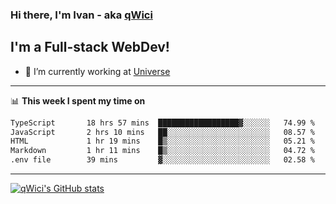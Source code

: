 ### Hi there, I'm Ivan - aka [qWici][website]

## I'm a Full-stack WebDev!
- 🔭 I’m currently working at [Universe][universe]

---

📊 **This week I spent my time on**
<!--START_SECTION:waka-->

```txt
TypeScript       18 hrs 57 mins  ██████████████████▓░░░░░░   74.99 %
JavaScript       2 hrs 10 mins   ██░░░░░░░░░░░░░░░░░░░░░░░   08.57 %
HTML             1 hr 19 mins    █▒░░░░░░░░░░░░░░░░░░░░░░░   05.21 %
Markdown         1 hr 11 mins    █▒░░░░░░░░░░░░░░░░░░░░░░░   04.72 %
.env file        39 mins         ▓░░░░░░░░░░░░░░░░░░░░░░░░   02.58 %
```

<!--END_SECTION:waka-->

---

[![qWici's GitHub stats](https://github-readme-stats.vercel.app/api?username=qWici)](https://github.com/qWici/github-readme-stats)

[website]: https://devkucher.com
[twitter]: https://twitter.com/KucherDev
[linkedin]: https://www.linkedin.com/in/ivankucher
[universe]: https://universeapps.limited
